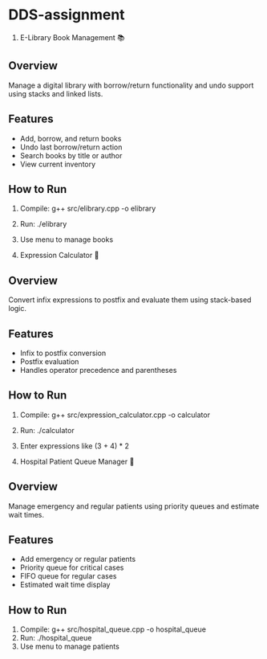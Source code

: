 # DDS-assignment
1. E-Library Book Management 📚

## Overview
Manage a digital library with borrow/return functionality and undo support using stacks and linked lists.

## Features
- Add, borrow, and return books
- Undo last borrow/return action
- Search books by title or author
- View current inventory

## How to Run
1. Compile: g++ src/elibrary.cpp -o elibrary
2. Run: ./elibrary
3. Use menu to manage books





2. Expression Calculator 🧮

## Overview
Convert infix expressions to postfix and evaluate them using stack-based logic.

## Features
- Infix to postfix conversion
- Postfix evaluation
- Handles operator precedence and parentheses

## How to Run
1. Compile: g++ src/expression_calculator.cpp -o calculator
2. Run: ./calculator
3. Enter expressions like (3 + 4) * 2




3. Hospital Patient Queue Manager 🏥

## Overview
Manage emergency and regular patients using priority queues and estimate wait times.

## Features
- Add emergency or regular patients
- Priority queue for critical cases
- FIFO queue for regular cases
- Estimated wait time display

## How to Run
1. Compile: g++ src/hospital_queue.cpp -o hospital_queue
2. Run: ./hospital_queue
3. Use menu to manage patients


